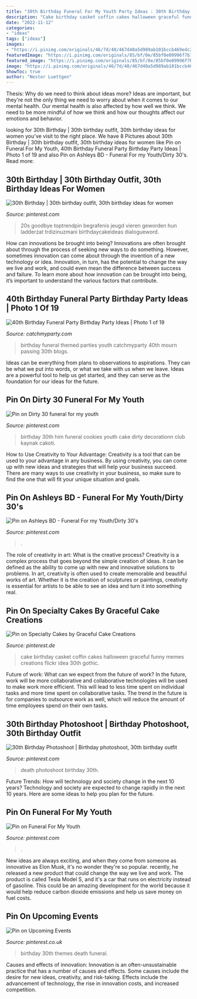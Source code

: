 ```yaml
---
title: "30th Birthday Funeral For My Youth Party Ideas : 30th Birthday Photoshoot"
description: "Cake birthday casket coffin cakes halloween graceful funny memes creations flickr idea 30th gothic"
date: "2022-11-12"
categories:
- "ideas"
tags: ["ideas"]
images:
- "https://i.pinimg.com/originals/46/7d/40/467d40a5d989ab101bccb469edc27ad7.jpg"
featuredImage: "https://i.pinimg.com/originals/85/bf/0e/85bf0e09996f7b7c71d39f210a24889d.jpg"
featured_image: "https://i.pinimg.com/originals/85/bf/0e/85bf0e09996f7b7c71d39f210a24889d.jpg"
image: "https://i.pinimg.com/originals/46/7d/40/467d40a5d989ab101bccb469edc27ad7.jpg"
ShowToc: true
author: "Nestor Luettgen"
---
```



Thesis: Why do we need to think about ideas more?
Ideas are important, but they're not the only thing we need to worry about when it comes to our mental health. Our mental health is also affected by how well we think. We need to be more mindful of how we think and how our thoughts affect our emotions and behavior.

	

		
looking for 30th Birthday | 30th birthday outfit, 30th birthday ideas for women you've visit to the right place. We have 8 Pictures about 30th Birthday | 30th birthday outfit, 30th birthday ideas for women like Pin on Funeral For My Youth, 40th Birthday Funeral Party Birthday Party Ideas | Photo 1 of 19 and also Pin on Ashleys BD - Funeral For my Youth/Dirty 30&#039;s. Read more:
		
    
## 30th Birthday | 30th Birthday Outfit, 30th Birthday Ideas For Women

<img loading=lazy src="https://i.pinimg.com/736x/b6/93/99/b6939921abfe9d77e9c3b4772d88c8d1.jpg" onerror="this.onerror=null;this.src='https://tse2.mm.bing.net/th?id=OIP.R15IILNFMdPDh28HvwZDOAHaLt&amp;pid=15.1';" alt="30th Birthday | 30th birthday outfit, 30th birthday ideas for women">

_Source: pinterest.com_

>20s goodbye toptrendpin begrafenis jeugd vieren geworden hun ladderzat trdizinuzmani birthdaycakeideas dialogueword. 

	

How can innovations be brought into being?
Innovations are often brought about through the process of seeking new ways to do something. However, sometimes innovation can come about through the invention of a new technology or idea. Innovation, in turn, has the potential to change the way we live and work, and could even mean the difference between success and failure. To learn more about how innovation can be brought into being, it’s important to understand the various factors that contribute.

    
## 40th Birthday Funeral Party Birthday Party Ideas | Photo 1 Of 19

<img loading=lazy src="https://photos-cdn.catchmyparty.com/PL/photos/0035/5887/022.jpg" onerror="this.onerror=null;this.src='https://tse3.mm.bing.net/th?id=OIP.4WOnqKcaExI4mCRY4vPcSAHaE8&amp;pid=15.1';" alt="40th Birthday Funeral Party Birthday Party Ideas | Photo 1 of 19">

_Source: catchmyparty.com_

>birthday funeral themed parties youth catchmyparty 40th mourn passing 30th blogs. 

	

Ideas can be everything from plans to observations to aspirations. They can be what we put into words, or what we take with us when we leave. Ideas are a powerful tool to help us get started, and they can serve as the foundation for our ideas for the future.

    
## Pin On Dirty 30 Funeral For My Youth

<img loading=lazy src="https://i.pinimg.com/originals/9a/b0/20/9ab020e1d4039a6c99becc6145cc0fb7.jpg" onerror="this.onerror=null;this.src='https://tse1.mm.bing.net/th?id=OIP.epqj1UJKPOcXZVNV4mIXEAHaJ4&amp;pid=15.1';" alt="Pin on Dirty 30 funeral for my youth">

_Source: pinterest.com_

>birthday 30th him funeral cookies youth cake dirty decorationn club kaynak cakoti. 

	

How to Use Creativity to Your Advantage:
Creativity is a tool that can be used to your advantage in any business. By using creativity, you can come up with new ideas and strategies that will help your business succeed. There are many ways to use creativity in your business, so make sure to find the one that will fit your unique situation and goals.

    
## Pin On Ashleys BD - Funeral For My Youth/Dirty 30&#039;s

<img loading=lazy src="https://i.pinimg.com/originals/dc/13/39/dc133945df4d56f5dee4f57a246ac489.jpg" onerror="this.onerror=null;this.src='https://tse4.mm.bing.net/th?id=OIP.i4AljCqcvXEINdzCrcRtFgHaIx&amp;pid=15.1';" alt="Pin on Ashleys BD - Funeral For my Youth/Dirty 30&#039;s">

_Source: pinterest.com_

>. 

	

The role of creativity in art: What is the creative process?
Creativity is a complex process that goes beyond the simple creation of ideas. It can be defined as the ability to come up with new and innovative solutions to problems. In art, creativity is often used to create memorable and beautiful works of art. Whether it is the creation of sculptures or paintings, creativity is essential for artists to be able to see an idea and turn it into something real.

    
## Pin On Specialty Cakes By Graceful Cake Creations

<img loading=lazy src="https://i.pinimg.com/originals/46/7d/40/467d40a5d989ab101bccb469edc27ad7.jpg" onerror="this.onerror=null;this.src='https://tse4.mm.bing.net/th?id=OIP.4Q7i1YmWo3eTMqex23YpCgHaFk&amp;pid=15.1';" alt="Pin on Specialty Cakes by Graceful Cake Creations">

_Source: pinterest.de_

>cake birthday casket coffin cakes halloween graceful funny memes creations flickr idea 30th gothic. 

	

Future of work: What can we expect from the future of work?
In the future, work will be more collaborative and collaborative technologies will be used to make work more efficient. This will lead to less time spent on individual tasks and more time spent on collaborative tasks. The trend in the future is for companies to outsource work as well, which will reduce the amount of time employees spend on their own tasks.

    
## 30th Birthday Photoshoot | Birthday Photoshoot, 30th Birthday Outfit

<img loading=lazy src="https://i.pinimg.com/236x/6a/38/7f/6a387fbdb331b9495a19f672b27467fd.jpg?nii=t" onerror="this.onerror=null;this.src='https://tse1.mm.bing.net/th?id=OIP.zSzQJB-8UcjZGJ74HRlLtgAAAA&amp;pid=15.1';" alt="30th Birthday Photoshoot | Birthday photoshoot, 30th birthday outfit">

_Source: pinterest.com_

>death photoshoot birthday 30th. 

	

Future Trends: How will technology and society change in the next 10 years?
Technology and society are expected to change rapidly in the next 10 years. Here are some ideas to help you plan for the future.

    
## Pin On Funeral For My Youth

<img loading=lazy src="https://i.pinimg.com/originals/fe/1a/f8/fe1af888ec8e06dd1c25204cd6ce0c41.jpg" onerror="this.onerror=null;this.src='https://tse2.mm.bing.net/th?id=OIP.JwQ_ojIuxCI9EggsNNO6TAHaJU&amp;pid=15.1';" alt="Pin on Funeral For My Youth">

_Source: pinterest.com_

>. 

	

New ideas are always exciting, and when they come from someone as innovative as Elon Musk, it's no wonder they're so popular. recently, he released a new product that could change the way we live and work. The product is called Tesla Model S, and it's a car that runs on electricity instead of gasoline. This could be an amazing development for the world because it would help reduce carbon dioxide emissions and help us save money on fuel costs.

    
## Pin On Upcoming Events

<img loading=lazy src="https://i.pinimg.com/originals/85/bf/0e/85bf0e09996f7b7c71d39f210a24889d.jpg" onerror="this.onerror=null;this.src='https://tse2.mm.bing.net/th?id=OIP.aOQNLZZK32awGTYb3uVEzAHaPO&amp;pid=15.1';" alt="Pin on Upcoming Events">

_Source: pinterest.co.uk_

>birthday 30th themes death funeral. 

	

Causes and effects of innovation:
Innovation is an often-unsustainable practice that has a number of causes and effects. Some causes include the desire for new ideas, creativity, and risk-taking. Effects include the advancement of technology, the rise in innovation costs, and increased competition.

